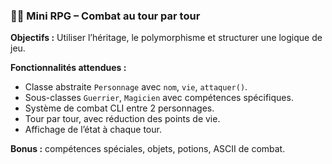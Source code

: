 ### 🧙‍♂️ Mini RPG – Combat au tour par tour
**Objectifs :** Utiliser l’héritage, le polymorphisme et structurer une logique de jeu.

**Fonctionnalités attendues :**
- Classe abstraite `Personnage` avec `nom`, `vie`, `attaquer()`.
- Sous-classes `Guerrier`, `Magicien` avec compétences spécifiques.
- Système de combat CLI entre 2 personnages.
- Tour par tour, avec réduction des points de vie.
- Affichage de l’état à chaque tour.

**Bonus :** compétences spéciales, objets, potions, ASCII de combat.
